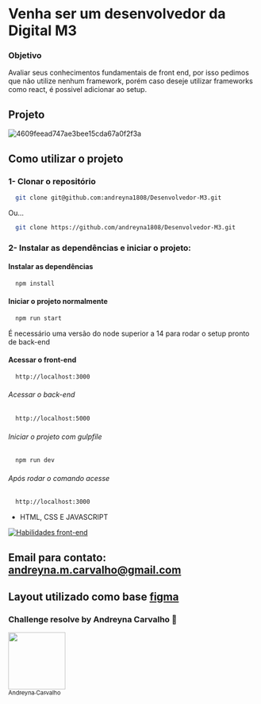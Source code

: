 # Venha ser um desenvolvedor da Digital M3

### Objetivo

Avaliar seus conhecimentos fundamentais de front end, por isso pedimos que não utilize nenhum framework, porém caso deseje utilizar frameworks como react, é possivel adicionar ao setup.

## Projeto
![4609feead747ae3bee15cda67a0f2f3a](https://user-images.githubusercontent.com/87716793/203891571-d45010b6-ed75-4bad-966c-478786061f1f.png)


## Como utilizar o projeto

### 1- Clonar o repositório

```bash
  git clone git@github.com:andreyna1808/Desenvolvedor-M3.git
```
  
   Ou...
   
```bash
  git clone https://github.com/andreyna1808/Desenvolvedor-M3.git
```

### 2- Instalar as dependências e iniciar o projeto:

 #### Instalar as dependências
 
```bash
  npm install
```

 #### Iniciar o projeto normalmente
 
```bash
  npm run start
```

É necessário uma versão do node superior a 14 para rodar o setup pronto de back-end

 #### Acessar o front-end

```bash
  http://localhost:3000
```

 ###### Acessar o back-end

```bash
  http://localhost:5000
```

###### Iniciar o projeto com gulpfile
 
```bash
  npm run dev
```

 ###### Após rodar o comando acesse

```bash
  http://localhost:3000
```

- HTML, CSS E JAVASCRIPT

[![Habilidades front-end](https://skillicons.dev/icons?i=html,css,js)](https://skillicons.dev)
## Email para contato: andreyna.m.carvalho@gmail.com

## Layout utilizado como base [figma](https://www.figma.com/file/hPfcV6VClVfkHCtje9997Q/Desafio-m3?node-id=0%3A1)

### Challenge resolve by Andreyna Carvalho 🤗


[<img src="https://avatars.githubusercontent.com/u/87716793?v=4" width=115><br><sub>Andreyna Carvalho</sub>](https://github.com/andreyna1808)
  

